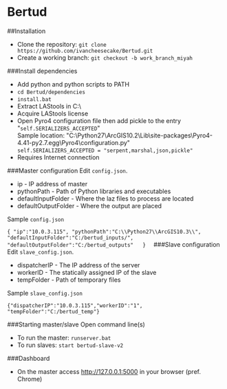 # Bertud
##Installation 
* Clone the repository: `git clone https://github.com/ivancheesecake/Bertud.git`
* Create a working branch: `git checkout -b work_branch_miyah`

###Install dependencies
* Add python and python scripts to PATH 
* `cd Bertud/dependencies`
* `install.bat`
* Extract LAStools in C:\
* Acquire LAStools license
* Open Pyro4 configuration file then add pickle to the entry "`self.SERIALIZERS_ACCEPTED`"<br />
	Sample location: "C:\Python27\ArcGIS10.2\Lib\site-packages\Pyro4-4.41-py2.7.egg\Pyro4\configuration.py"<br />
	`self.SERIALIZERS_ACCEPTED = "serpent,marshal,json,pickle"`
* Requires Internet connection

###Master configuration
Edit `config.json`.

* ip - IP address of master
* pythonPath - Path of Python libraries and executables
* defaultInputFolder - Where the laz files to process are located
* defaultOutputFolder - Where the output are placed

Sample `config.json`

`{
   "ip":"10.0.3.115",
   "pythonPath":"C:\\Python27\\ArcGIS10.3\\",
   "defaultInputFolder":"C:/bertud_inputs/",
   "defaultOutputFolder":"C:/bertud_outputs"  
 } 
`
###Slave configuration
Edit `slave_config.json`.

* dispatcherIP - The IP address of the server
* workerID - The statically assigned IP of the slave
* tempFolder - Path of temporary files

Sample `slave_config.json`

`{"dispatcherIP":"10.0.3.115","workerID":"1", "tempFolder":"C:/bertud_temp"}`

###Starting master/slave
Open command line(s)
* To run the master: `runserver.bat`
* To run slaves: `start bertud-slave-v2`
 
###Dashboard
* On the master access http://127.0.0.1:5000 in your browser (pref. Chrome)

